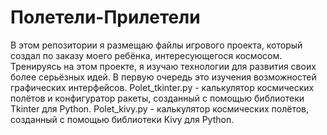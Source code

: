 # Полетели-Прилетели
В этом репозитории я размещаю файлы игрового проекта, который создал по заказу моего ребёнка, интересующегося космосом. Тренируясь на этом проекте, я изучаю технологии для развития своих более серьёзных идей. В первую очередь это изучения возможностей графических интерфейсов.
Polet_tkinter.py - калькулятор космических полётов и конфигуратор ракеты, созданный с помощью библиотеки Tkinter для Python.
Polet_kivy.py - калькулятор космических полётов, созданный  с помощью библиотеки Kivy для Python.
